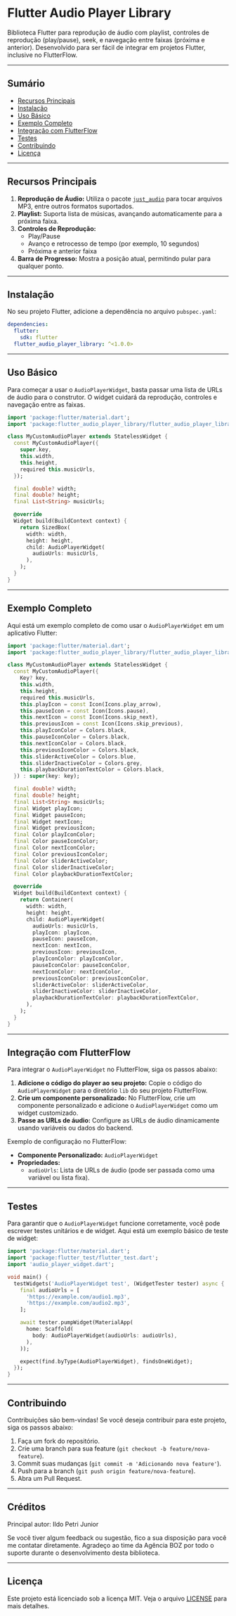 # Flutter Audio Player Library

Biblioteca Flutter para reprodução de áudio com playlist, controles de reprodução (play/pause), seek, e navegação entre faixas (próxima e anterior). Desenvolvido para ser fácil de integrar em projetos Flutter, inclusive no FlutterFlow.

---

## Sumário

- [Recursos Principais](#recursos-principais)
- [Instalação](#instalação)
- [Uso Básico](#uso-básico)
- [Exemplo Completo](#exemplo-completo)
- [Integração com FlutterFlow](#integração-com-flutterflow)
- [Testes](#testes)
- [Contribuindo](#contribuindo)
- [Licença](#licença)

---

## Recursos Principais

1. **Reprodução de Áudio:** Utiliza o pacote [`just_audio`](https://pub.dev/packages/just_audio) para tocar arquivos MP3, entre outros formatos suportados.
2. **Playlist:** Suporta lista de músicas, avançando automaticamente para a próxima faixa.
3. **Controles de Reprodução:**
   - Play/Pause
   - Avanço e retrocesso de tempo (por exemplo, 10 segundos)
   - Próxima e anterior faixa
4. **Barra de Progresso:** Mostra a posição atual, permitindo pular para qualquer ponto.

---

## Instalação

No seu projeto Flutter, adicione a dependência no arquivo `pubspec.yaml`:

```yaml
dependencies:
  flutter:
    sdk: flutter
  flutter_audio_player_library: ^<1.0.0>
  ```

---

## Uso Básico

Para começar a usar o `AudioPlayerWidget`, basta passar uma lista de URLs de áudio para o construtor. O widget cuidará da reprodução, controles e navegação entre as faixas.

```dart
import 'package:flutter/material.dart';
import 'package:flutter_audio_player_library/flutter_audio_player_library.dart';

class MyCustomAudioPlayer extends StatelessWidget {
  const MyCustomAudioPlayer({
    super.key,
    this.width,
    this.height,
    required this.musicUrls,
  });

  final double? width;
  final double? height;
  final List<String> musicUrls;

  @override
  Widget build(BuildContext context) {
    return SizedBox(
      width: width,
      height: height,
      child: AudioPlayerWidget(
        audioUrls: musicUrls,
      ),
    );
  }
}

```

---

## Exemplo Completo

Aqui está um exemplo completo de como usar o `AudioPlayerWidget` em um aplicativo Flutter:

```dart
import 'package:flutter/material.dart';
import 'package:flutter_audio_player_library/flutter_audio_player_library.dart'; // Importe sua biblioteca

class MyCustomAudioPlayer extends StatelessWidget {
  const MyCustomAudioPlayer({
    Key? key,
    this.width,
    this.height,
    required this.musicUrls,
    this.playIcon = const Icon(Icons.play_arrow),
    this.pauseIcon = const Icon(Icons.pause),
    this.nextIcon = const Icon(Icons.skip_next),
    this.previousIcon = const Icon(Icons.skip_previous),
    this.playIconColor = Colors.black,
    this.pauseIconColor = Colors.black,
    this.nextIconColor = Colors.black,
    this.previousIconColor = Colors.black,
    this.sliderActiveColor = Colors.blue,
    this.sliderInactiveColor = Colors.grey,
    this.playbackDurationTextColor = Colors.black,
  }) : super(key: key);

  final double? width;
  final double? height;
  final List<String> musicUrls;
  final Widget playIcon;
  final Widget pauseIcon;
  final Widget nextIcon;
  final Widget previousIcon;
  final Color playIconColor;
  final Color pauseIconColor;
  final Color nextIconColor;
  final Color previousIconColor;
  final Color sliderActiveColor;
  final Color sliderInactiveColor;
  final Color playbackDurationTextColor;

  @override
  Widget build(BuildContext context) {
    return Container(
      width: width,
      height: height,
      child: AudioPlayerWidget(
        audioUrls: musicUrls,
        playIcon: playIcon,
        pauseIcon: pauseIcon,
        nextIcon: nextIcon,
        previousIcon: previousIcon,
        playIconColor: playIconColor,
        pauseIconColor: pauseIconColor,
        nextIconColor: nextIconColor,
        previousIconColor: previousIconColor,
        sliderActiveColor: sliderActiveColor,
        sliderInactiveColor: sliderInactiveColor,
        playbackDurationTextColor: playbackDurationTextColor,
      ),
    );
  }
}
```

---


## Integração com FlutterFlow

Para integrar o `AudioPlayerWidget` no FlutterFlow, siga os passos abaixo:

1. **Adicione o código do player ao seu projeto:** Copie o código do `AudioPlayerWidget` para o diretório `lib` do seu projeto FlutterFlow.
2. **Crie um componente personalizado:** No FlutterFlow, crie um componente personalizado e adicione o `AudioPlayerWidget` como um widget customizado.
3. **Passe as URLs de áudio:** Configure as URLs de áudio dinamicamente usando variáveis ou dados do backend.

Exemplo de configuração no FlutterFlow:

- **Componente Personalizado:** `AudioPlayerWidget`
- **Propriedades:** 
  - `audioUrls`: Lista de URLs de áudio (pode ser passada como uma variável ou lista fixa).

---

## Testes

Para garantir que o `AudioPlayerWidget` funcione corretamente, você pode escrever testes unitários e de widget. Aqui está um exemplo básico de teste de widget:

```dart
import 'package:flutter/material.dart';
import 'package:flutter_test/flutter_test.dart';
import 'audio_player_widget.dart';

void main() {
  testWidgets('AudioPlayerWidget test', (WidgetTester tester) async {
    final audioUrls = [
      'https://example.com/audio1.mp3',
      'https://example.com/audio2.mp3',
    ];

    await tester.pumpWidget(MaterialApp(
      home: Scaffold(
        body: AudioPlayerWidget(audioUrls: audioUrls),
      ),
    ));

    expect(find.byType(AudioPlayerWidget), findsOneWidget);
  });
}
```

---

## Contribuindo

Contribuições são bem-vindas! Se você deseja contribuir para este projeto, siga os passos abaixo:

1. Faça um fork do repositório.
2. Crie uma branch para sua feature (`git checkout -b feature/nova-feature`).
3. Commit suas mudanças (`git commit -m 'Adicionando nova feature'`).
4. Push para a branch (`git push origin feature/nova-feature`).
5. Abra um Pull Request.

---

## Créditos

Principal autor: Ildo Petri Junior

Se você tiver algum feedback ou sugestão, fico a sua disposição para você me contatar diretamente.
Agradeço ao time da Agência BOZ por todo o suporte durante o desenvolvimento desta biblioteca.

---

## Licença

Este projeto está licenciado sob a licença MIT. Veja o arquivo [LICENSE](LICENSE) para mais detalhes.